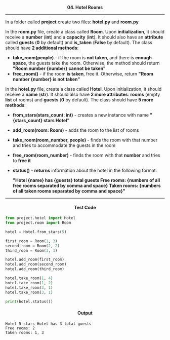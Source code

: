 <p align="center">
<strong>
04. Hotel Rooms
</strong>
</p>

________________________________________________________

<p align="left">

In a folder called **project** create two files: **hotel.py** and **room.py**

In the **room.py** file, create a class called **Room**. Upon **initialization**, it should receive a **number** (**int**) and a **capacity** (**int**). It should also have an **attribute** called **guests** (**0** by default) and **is_taken** (**False** by default). The class should have **2 additional methods**:

- **take_room(people)** - if the room is **not taken**, and there is **enough space**, the guests take the room. Otherwise, the method should return **"Room number {number} cannot be taken"**
- **free_room()** - if the room **is taken**, free it. Otherwise, return **"Room number {number} is not taken"**

In the **hotel.py** file, create a class called **Hotel**. Upon initialization, it should receive a **name** (**str**). It should also have **2 more attributes**: **rooms** (empty **list** of rooms) and **guests** (**0** by default). The class should have **5 more methods**:
- **from_stars(stars_count: int)** - creates a new instance with name **"{stars_count} stars Hotel"**
- **add_room(room: Room)** - adds the room to the list of rooms
- **take_room(room_number, people)** - finds the room with that number and tries to accommodate the guests in the room
- **free_room(room_number)** - finds the room with that **number** and tries to **free it**
- **status()** - **returns** information about the hotel in the following format:

  <b>"Hotel {name} has {guests} total guests
  Free rooms: {numbers of all free rooms separated by comma and space}
  Taken rooms: {numbers of all taken rooms separated by comma and space}"</b>
</p>

_____________________________________________________________

<h4 align="center">Test Code</h4>

```Python
from project.hotel import Hotel
from project.room import Room

hotel = Hotel.from_stars(5)

first_room = Room(1, 3)
second_room = Room(2, 2)
third_room = Room(3, 1)

hotel.add_room(first_room)
hotel.add_room(second_room)
hotel.add_room(third_room)

hotel.take_room(1, 4)
hotel.take_room(1, 2)
hotel.take_room(3, 1)
hotel.take_room(3, 1)

print(hotel.status())
```

<h4 align="center">Output</h4>

```
Hotel 5 stars Hotel has 3 total guests
Free rooms: 2
Taken rooms: 1, 3
```